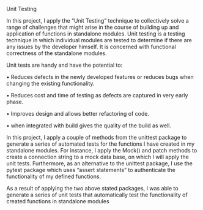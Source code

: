 
Unit Testing

In this project, I apply the “Unit Testing” technique to collectively solve a range of challenges that might arise in the course of building up and application of functions in standalone modules.
Unit testing is a testing technique in which individual modules are tested to determine if there are any issues by the developer himself. It is concerned with functional correctness of the standalone modules.

Unit tests are handy and have the potential to:

•	Reduces defects in the newly developed features or reduces bugs when changing the existing functionality.

•	Reduces cost and time of testing as defects are captured in very early phase.

•	Improves design and allows better refactoring of code.

•	 when integrated with build gives the quality of the build as well.


In this project, I apply a couple of methods from the  unittest package to generate  a series of automated tests for the functions I have created in my standalone modules.  For instance, I apply the Mock() and patch methods to create a connection string to a mock data base, on which I will apply the unit tests. Furthermore, as an alternative to the unittest package, I use the pytest package which uses  “assert statements” to authenticate the functionality of my defined functions.

As a result of applying the two above stated packages, I was able to generate a series of unit tests that automatically test the functionality of created functions in standalone modules
